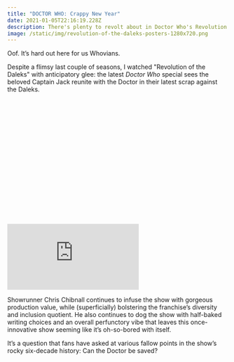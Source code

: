 ```yaml
---
title: "DOCTOR WHO: Crappy New Year"
date: 2021-01-05T22:16:19.228Z
description: There's plenty to revolt about in Doctor Who's Revolution of the Daleks.
image: /static/img/revolution-of-the-daleks-posters-1280x720.png
---
```

Oof. It’s hard out here for us Whovians. 

Despite a flimsy last couple of seasons, I watched "Revolution of the Daleks" with anticipatory glee: the latest *Doctor Who* special sees the beloved Captain Jack reunite with the Doctor in their latest scrap against the Daleks. 

<div class="relative mb-12" style="padding: 56.25% 0 0 0;">
  <iframe 
    src="https://www.youtube.com/embed/VOPWYRirbX0" 
    title="Video player" 
    class="absolute top-0 left-0 w-full h-full"
    frameborder="0" 
    allowfullscreen
  ></iframe>
</div>

Showrunner Chris Chibnall continues to infuse the show with gorgeous production value, while (superficially) bolstering the franchise’s diversity and inclusion quotient. He also continues to dog the show with half-baked writing choices and an overall perfunctory vibe that leaves this once-innovative show seeming like it’s oh-so-bored with itself.

It’s a question that fans have asked at various fallow points in the show’s rocky six-decade history: Can the Doctor be saved?